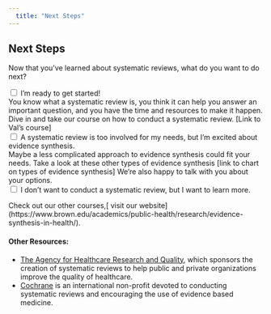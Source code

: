 ```yaml
---
  title: "Next Steps"
---
```


## Next Steps

Now that you’ve learned about systematic reviews, what do you want to do next?


<form action="/action_page.php" method="get">
  <input type="checkbox" name="SR" value="started"> I’m ready to get started! <br>
You know what a systematic review is, you think it can help you answer an important  question, and you have the time and resources to make it happen. Dive in and take our course on how to conduct a systematic review. [Link to Val’s course]<br>
  <input type="checkbox" name="SR" value="st" > A systematic review is too involved for my needs, but I’m excited about evidence synthesis. <br> Maybe a less complicated approach to evidence synthesis could fit your needs. Take a look at these other types of evidence synthesis [link to chart on types of evidence synthesis] We’re also happy to talk with you about your options.<br>
  <input type="checkbox" name="SR" value="knowledge" > I don’t want to conduct a systematic review, but I want to learn more.  <br> 
</form>
Check out our other courses,[ visit our website](https://www.brown.edu/academics/public-health/research/evidence-synthesis-in-health/).



#### Other Resources:

- [The Agency for Healthcare Research and Quality](https://www.ahrq.gov/), which sponsors the creation of systematic reviews to help public and private organizations improve the quality of healthcare.
- [Cochrane](http://www.cochrane.org/) is an international non-profit devoted to conducting systematic reviews and encouraging the use of evidence based medicine. 
